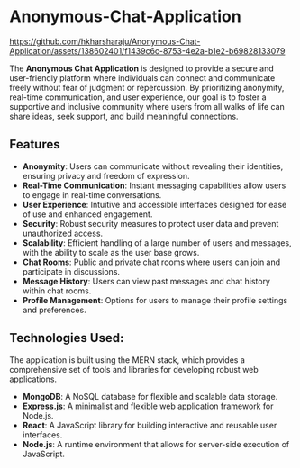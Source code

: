 # Anonymous-Chat-Application
https://github.com/hkharsharaju/Anonymous-Chat-Application/assets/138602401/f1439c6c-8753-4e2a-b1e2-b69828133079

The **Anonymous Chat Application** is designed to provide a secure and user-friendly platform where individuals can connect and communicate freely without fear of judgment or repercussion. By prioritizing anonymity, real-time communication, and user experience, our goal is to foster a supportive and inclusive community where users from all walks of life can share ideas, seek support, and build meaningful connections.

## Features

- **Anonymity**: Users can communicate without revealing their identities, ensuring privacy and freedom of expression.
- **Real-Time Communication**: Instant messaging capabilities allow users to engage in real-time conversations.
- **User Experience**: Intuitive and accessible interfaces designed for ease of use and enhanced engagement.
- **Security**: Robust security measures to protect user data and prevent unauthorized access.
- **Scalability**: Efficient handling of a large number of users and messages, with the ability to scale as the user base grows.
- **Chat Rooms**: Public and private chat rooms where users can join and participate in discussions.
- **Message History**: Users can view past messages and chat history within chat rooms.
- **Profile Management**: Options for users to manage their profile settings and preferences.

## Technologies Used:

The application is built using the MERN stack, which provides a comprehensive set of tools and libraries for developing robust web applications.

- **MongoDB**: A NoSQL database for flexible and scalable data storage.
- **Express.js**: A minimalist and flexible web application framework for Node.js.
- **React**: A JavaScript library for building interactive and reusable user interfaces.
- **Node.js**: A runtime environment that allows for server-side execution of JavaScript.
